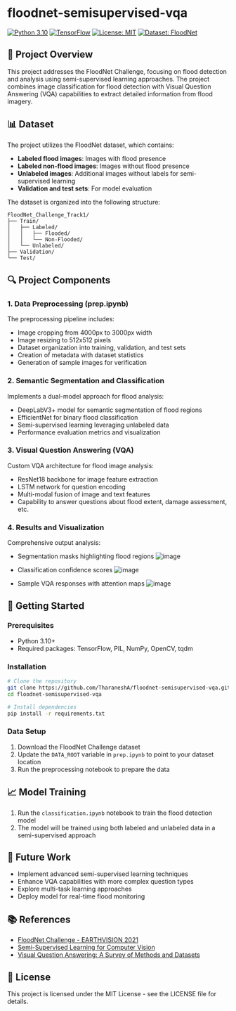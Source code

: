 # floodnet-semisupervised-vqa

[![Python 3.10](https://img.shields.io/badge/Python-3.10-blue.svg)](https://www.python.org/downloads/release/python-3100/)
[![TensorFlow](https://img.shields.io/badge/TensorFlow-2.x-orange.svg)](https://www.tensorflow.org/)
[![License: MIT](https://img.shields.io/badge/License-MIT-yellow.svg)](https://opensource.org/licenses/MIT)
[![Dataset: FloodNet](https://img.shields.io/badge/Dataset-FloodNet-green.svg)](https://github.com/BinaLab/FloodNet-Challenge-EARTHVISION2021)

## 🌊 Project Overview

This project addresses the FloodNet Challenge, focusing on flood detection and analysis using semi-supervised learning approaches. The project combines image classification for flood detection with Visual Question Answering (VQA) capabilities to extract detailed information from flood imagery.

## 📊 Dataset

The project utilizes the FloodNet dataset, which contains:

- **Labeled flood images**: Images with flood presence
- **Labeled non-flood images**: Images without flood presence
- **Unlabeled images**: Additional images without labels for semi-supervised learning
- **Validation and test sets**: For model evaluation

The dataset is organized into the following structure:
```
FloodNet_Challenge_Track1/
├── Train/
│   ├── Labeled/
│   │   ├── Flooded/
│   │   └── Non-Flooded/
│   └── Unlabeled/
├── Validation/
└── Test/
```

## 🔍 Project Components

### 1. Data Preprocessing (prep.ipynb)

The preprocessing pipeline includes:
- Image cropping from 4000px to 3000px width
- Image resizing to 512x512 pixels
- Dataset organization into training, validation, and test sets
- Creation of metadata with dataset statistics
- Generation of sample images for verification

### 2. Semantic Segmentation and Classification

Implements a dual-model approach for flood analysis:
- DeepLabV3+ model for semantic segmentation of flood regions
- EfficientNet for binary flood classification
- Semi-supervised learning leveraging unlabeled data
- Performance evaluation metrics and visualization

### 3. Visual Question Answering (VQA)

Custom VQA architecture for flood image analysis:
- ResNet18 backbone for image feature extraction
- LSTM network for question encoding
- Multi-modal fusion of image and text features
- Capability to answer questions about flood extent, damage assessment, etc.

### 4. Results and Visualization

Comprehensive output analysis:
- Segmentation masks highlighting flood regions
![image](https://github.com/user-attachments/assets/4c463e58-aaa2-4e71-b87d-3ad14107cb4e)

- Classification confidence scores
![image](https://github.com/user-attachments/assets/d79ce57e-cc09-4016-a153-5bbb8ba56dc9)

- Sample VQA responses with attention maps
![image](https://github.com/user-attachments/assets/f3cccf6e-9a6d-4179-9da9-e9dfdcd5f274)

## 🚀 Getting Started

### Prerequisites

- Python 3.10+
- Required packages: TensorFlow, PIL, NumPy, OpenCV, tqdm

### Installation

```bash
# Clone the repository
git clone https://github.com/TharaneshA/floodnet-semisupervised-vqa.git
cd floodnet-semisupervised-vqa

# Install dependencies
pip install -r requirements.txt
```

### Data Setup

1. Download the FloodNet Challenge dataset
2. Update the `DATA_ROOT` variable in `prep.ipynb` to point to your dataset location
3. Run the preprocessing notebook to prepare the data

## 📈 Model Training

1. Run the `classification.ipynb` notebook to train the flood detection model
2. The model will be trained using both labeled and unlabeled data in a semi-supervised approach

## 🔧 Future Work

- Implement advanced semi-supervised learning techniques
- Enhance VQA capabilities with more complex question types
- Explore multi-task learning approaches
- Deploy model for real-time flood monitoring

## 📚 References

- [FloodNet Challenge - EARTHVISION 2021](https://github.com/BinaLab/FloodNet-Challenge-EARTHVISION2021)
- [Semi-Supervised Learning for Computer Vision](https://arxiv.org/abs/2006.10958)
- [Visual Question Answering: A Survey of Methods and Datasets](https://arxiv.org/abs/1607.05910)

## 📄 License

This project is licensed under the MIT License - see the LICENSE file for details.
